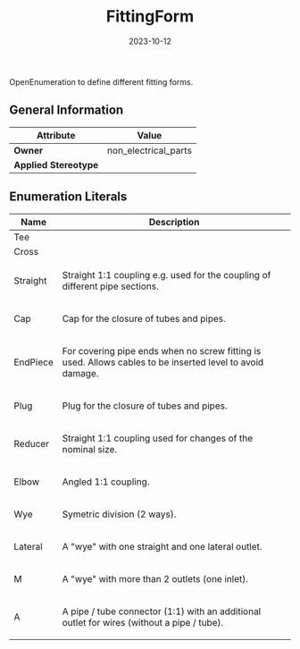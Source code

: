 ﻿---
title: FittingForm
toc: false
type: specs
date: "2023-10-12"
draft: false
specification: VEC
version: 2.1.0
documentType: "Recommendation"
elementType: Class
classes:
  - FittingForm
menu_name: vec-2.1.0
---
<p> OpenEnumeration to define different fitting forms.      </p>

## General Information

| Attribute               | Value |
|-------------------------|-------|
| **Owner**               | non_electrical_parts |
| **Applied Stereotype**  |   |

## Enumeration Literals
| Name          | **Description** |
|---------------|-----------------|
| Tee |  |
| Cross |  |
| Straight | <p> Straight 1:1 coupling e.g. used for the coupling of different pipe sections.      </p> |
| Cap | <p> Cap for the closure of tubes and pipes.      </p> |
| EndPiece | <p> For covering pipe ends when no screw fitting is used. Allows cables to be inserted level to avoid damage.      </p> |
| Plug | <p> Plug for the closure of tubes and pipes.      </p> |
| Reducer | <p> Straight 1:1 coupling used for changes of the nominal size.      </p> |
| Elbow | <p> Angled 1:1 coupling.      </p> |
| Wye | <p> Symetric division (2 ways).      </p> |
| Lateral | <p> A &quot;wye&quot;&#160;with one straight and one lateral outlet.      </p> |
| M | <p> A&#160;&quot;wye&quot; with more than 2 outlets (one inlet).      </p> |
| A | <p> A pipe /&#160;tube connector (1:1) with an additional outlet for wires (without a pipe /&#160;tube).      </p> |
